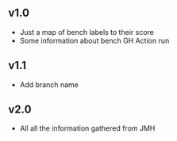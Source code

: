 ## v1.0
- Just a map of bench labels to their score
- Some information about bench GH Action run

## v1.1
- Add branch name

## v2.0
- All all the information gathered from JMH
